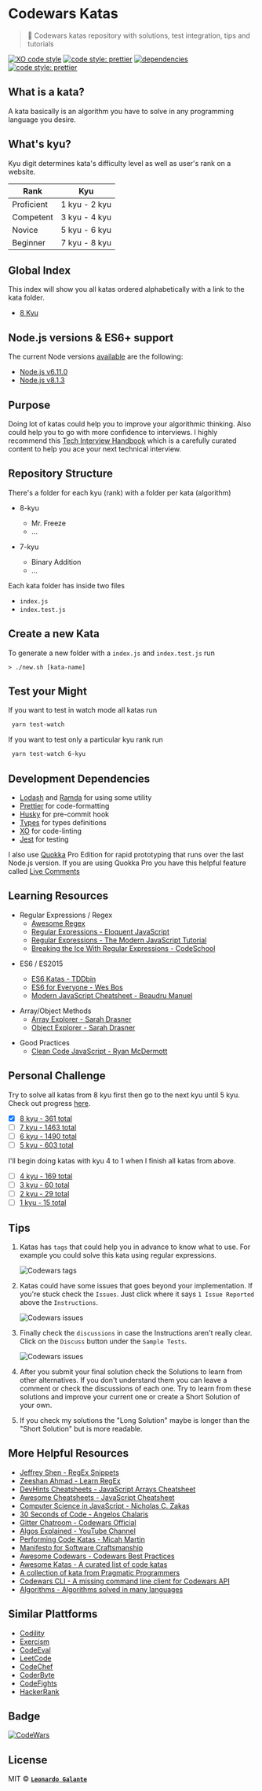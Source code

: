# Codewars Katas

> 🥋 Codewars katas repository with solutions, test integration, tips and tutorials

[![XO code style](https://img.shields.io/badge/code_style-XO-5ed9c7.svg)](https://github.com/sindresorhus/xo) [![code style: prettier](https://img.shields.io/badge/code_style-prettier-ff69b4.svg)](https://github.com/prettier/prettier) [![dependencies](https://david-dm.org/lndgalante/codewars-katas.svg)](https://david-dm.org/lndgalante/codewars-katas.svg) [![code style: prettier](https://david-dm.org/lndgalante/codewars-katas/dev-status.svg)](https://david-dm.org/lndgalante/codewars-katas/dev-status.svg)

## What is a kata?

A kata basically is an algorithm you have to solve in any programming language you desire.

## What's kyu?

Kyu digit determines kata's difficulty level as well as user's rank on a website.

| Rank       |      Kyu      |
| ---------- | :-----------: |
| Proficient | 1 kyu - 2 kyu |
| Competent  | 3 kyu - 4 kyu |
| Novice     | 5 kyu - 6 kyu |
| Beginner   | 7 kyu - 8 kyu |

## Global Index

This index will show you all katas ordered alphabetically with a link to the kata folder.

* [8 Kyu](https://github.com/lndgalante/codewars-katas/tree/master/8-kyu/index.md)

## Node.js versions & ES6+ support

The current Node versions [available](https://github.com/Codewars/codewars.com/wiki/Language-JavaScript) are the following:

* [Node.js v6.11.0](https://kangax.github.io/compat-table/es6/#node6_5)
* [Node.js v8.1.3](https://kangax.github.io/compat-table/es6/#node8_7)

## Purpose

Doing lot of katas could help you to improve your algorithmic thinking. Also could help you to go with more confidence to interviews. I highly recommend this [Tech Interview Handbook](https://github.com/yangshun/tech-interview-handbook) which is a carefully curated content to help you ace your next technical interview.

## Repository Structure

There's a folder for each kyu (rank) with a folder per kata (algorithm)

* 8-kyu

  * Mr. Freeze
  * ...

* 7-kyu
  * Binary Addition
  * ...

Each kata folder has inside two files

* `index.js`
* `index.test.js`

## Create a new Kata

To generate a new folder with a `index.js` and `index.test.js` run

`> ./new.sh [kata-name]`

## Test your Might

If you want to test in watch mode all katas run

```bash
 yarn test-watch
```

If you want to test only a particular kyu rank run

```bash
 yarn test-watch 6-kyu
```

## Development Dependencies

* [Lodash](https://github.com/lodash/lodash) and [Ramda](https://github.com/ramda/ramda) for using some utility
* [Prettier](https://github.com/prettier/prettier) for code-formatting
* [Husky](https://github.com/typicode/husky) for pre-commit hook
* [Types](https://www.npmjs.com/package/@types/jest) for types definitions
* [XO](https://github.com/sindresorhus/xo) for code-linting
* [Jest](https://github.com/facebook/jest) for testing

I also use [Quokka](https://quokkajs.com) Pro Edition for rapid prototyping that runs over the last Node.js version.
If you are using Quokka Pro you have this helpful feature called [Live Comments](https://medium.com/@artem.govorov/using-live-code-comments-to-quickly-measure-code-performance-with-wallaby-js-and-quokka-js-7931a896133)

## Learning Resources

* Regular Expressions / Regex
  * [Awesome Regex](https://github.com/aloisdg/awesome-regex)
  * [Regular Expressions - Eloquent JavaScript](https://eloquentjavascript.net/09_regexp.html)
  * [Regular Expressions - The Modern JavaScript Tutorial](https://javascript.info/regexp-introduction)
  * [Breaking the Ice With Regular Expressions - CodeSchool](https://www.codeschool.com/courses/breaking-the-ice-with-regular-expressions)

- ES6 / ES2015

  * [ES6 Katas - TDDbin](http://es6katas.org)
  * [ES6 for Everyone - Wes Bos](https://es6.io)
  * [Modern JavaScript Cheatsheet - Beaudru Manuel](https://github.com/mbeaudru/modern-js-cheatsheet)

* Array/Object Methods
  * [Array Explorer - Sarah Drasner](https://sdras.github.io/array-explorer)
  * [Object Explorer - Sarah Drasner](https://sdras.github.io/object-explorer)

- Good Practices
  * [Clean Code JavaScript - Ryan McDermott](https://github.com/ryanmcdermott/clean-code-javascript)

## Personal Challenge

Try to solve all katas from 8 kyu first then go to the next kyu until 5 kyu. Check out progress [here](https://codewars-progress.now.sh).

* [x] [8 kyu - 361 total](https://www.codewars.com/kata/search/my-languages?q=&r%5B%5D=-8&xids=completed&beta=false&order_by=total_completed+desc)
* [ ] [7 kyu - 1463 total](https://www.codewars.com/kata/search/my-languages?q=&r%5B%5D=-7&xids=completed&beta=false&order_by=total_completed+desc)
* [ ] [6 kyu - 1490 total](https://www.codewars.com/kata/search/my-languages?q=&r%5B%5D=-6&xids=completed&beta=false&order_by=total_completed+desc)
* [ ] [5 kyu - 603 total](https://www.codewars.com/kata/search/my-languages?q=&r%5B%5D=-5&xids=completed&beta=false&order_by=total_completed+desc)

I'll begin doing katas with kyu 4 to 1 when I finish all katas from above.

* [ ] [4 kyu - 169 total](https://www.codewars.com/kata/search/my-languages?q=&r%5B%5D=-4&xids=completed&beta=false&order_by=total_completed+desc)
* [ ] [3 kyu - 60 total](https://www.codewars.com/kata/search/my-languages?q=&r%5B%5D=-3&xids=completed&beta=false&order_by=total_completed+desc)
* [ ] [2 kyu - 29 total](https://www.codewars.com/kata/search/my-languages?q=&r%5B%5D=-2&xids=completed&beta=false&order_by=total_completed+desc)
* [ ] [1 kyu - 15 total](https://www.codewars.com/kata/search/my-languages?q=&r%5B%5D=-1&xids=completed&beta=false&order_by=total_completed+desc)

## Tips

1.  Katas has `tags` that could help you in advance to know what to use.
    For example you could solve this kata using regular expressions.

    ![Codewars tags](https://image.ibb.co/ekxm96/www_codewars_com_kata_search_my_languages_q_r_7_xids_completed_beta_false_order_by_total_completed_desc.png)

2.  Katas could have some issues that goes beyond your implementation. If you're stuck check the `Issues`.
    Just click where it says `1 Issue Reported` above the `Instructions`.

    ![Codewars issues](https://image.ibb.co/b65pU6/www_codewars_com_kata_sort_the_gift_code_train_javascript.png)

3.  Finally check the `discussions` in case the Instructions aren't really clear.
    Click on the `Discuss` button under the `Sample Tests`.

    ![Codewars issues](https://image.ibb.co/j6okmm/www_codewars_com_kata_sort_the_gift_code_train_javascript_1.png)

4.  After you submit your final solution check the Solutions to learn from other alternatives. If you don't understand them you can leave a comment or check the discussions of each one. Try to learn from these solutions and improve your current one or create a Short Solution of your own.

5.  If you check my solutions the "Long Solution" maybe is longer than the "Short Solution" but is more readable.

## More Helpful Resources

* [Jeffrey Shen - RegEx Snippets](https://github.com/jeffreyshen19/RegEx-Snippets)
* [Zeeshan Ahmad - Learn RegEx](https://github.com/zeeshanu/learn-regex)
* [DevHints Cheatsheets - JavaScript Arrays Cheatsheet](https://devhints.io/js-array)
* [Awesome Cheatsheets - JavaScript Cheatsheet](https://github.com/LeCoupa/awesome-cheatsheets/blob/master/languages/javascript.js)
* [Computer Science in JavaScript - Nicholas C. Zakas](https://github.com/nzakas/computer-science-in-javascript)
* [30 Seconds of Code - Angelos Chalaris](https://github.com/Chalarangelo/30-seconds-of-code)
* [Gitter Chatroom - Codewars Official](https://gitter.im/Codewars/codewars.com)
* [Algos Explained - YouTube Channel](https://www.youtube.com/channel/UCwsRKWt23kxOL1Fb73i0uUg/videos)
* [Performing Code Katas - Micah Martin](https://8thlight.com/blog/micah-martin/2013/05/28/performing-code-katas.html)
* [Manifesto for Software Craftsmanship](http://manifesto.softwarecraftsmanship.org)
* [Awesome Codewars - Codewars Best Practices](https://github.com/dwqs/awesome-codewars/blob/master/summary.md)
* [Awesome Katas - A curated list of code katas](https://github.com/gamontal/awesome-katas)
* [A collection of kata from Pragmatic Programmers](http://codekata.pragprog.co)
* [Codewars CLI - A missing command line client for Codewars API](https://github.com/shime/codewars)
* [Algorithms - Algorithms solved in many languages](https://github.com/marcosfede/algorithms)

## Similar Plattforms

* [Codility](https://codility.com)
* [Exercism](http://exercism.io)
* [CodeEval](https://www.codeeval.com)
* [LeetCode](https://leetcode.com)
* [CodeChef](https://www.codechef.com)
* [CoderByte](https://coderbyte.com)
* [CodeFights](https://codefights.com)
* [HackerRank](https://www.hackerrank.com)

## Badge

[![CodeWars](https://www.codewars.com/users/lndgalante/badges/small)](https://www.codewars.com/users/lndgalante 'My Honor Badge')

## License

MIT © **[`Leonardo Galante`](https://leonardogalante.com)**
